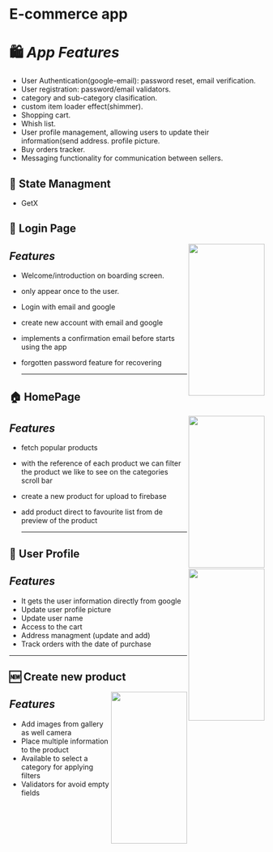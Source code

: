 # E-commerce app

  # :shopping: **_App Features_**
  * User Authentication(google-email): password reset, email verification.
  * User registration: password/email validators.
  * category and sub-category clasification.
  * custom item loader effect(shimmer). 
  * Shopping cart.
  * Whish list.
  * User profile management, allowing users to update their information(send address. profile picture.
  * Buy orders tracker.
  * Messaging functionality for communication between sellers.

  ## :memo: State Managment
   *  GetX

 ## :iphone: Login Page
  <img align="right" src="https://github.com/JuanFGQ/e_comerce_app/assets/97085649/e1185402-044d-49a4-90fb-c239a6b652c0" width="150" height="300px">
  


  ## ***Features***
  * Welcome/introduction on boarding screen.
  * only appear once to the user.
  * Login with email and google
  * create new account with email and google
  * implements a confirmation email before starts using the app
  * forgotten password feature for recovering



    --------------------------------------------------------


## :house: HomePage
  <img  align ="right" src="https://github.com/JuanFGQ/e_comerce_app/assets/97085649/00a4e4bc-b35b-4238-9ace-654c623492f1" width="150px" height="300px">

## ***Features***
  * fetch popular products
  * with the reference of each product we can filter the product we like to see on the categories scroll bar
  * create a new product for upload to firebase
  * add product direct to favourite list from de preview of the product


    --------------------------------------------------------

## :raising_hand: User Profile
  <img  align ="right" src="https://github.com/JuanFGQ/e_comerce_app/assets/97085649/36b0f258-518b-41b9-9a24-527333e96798" width="150px" height="300px">


## ***Features***
  * It gets the user information directly from google 
  * Update user profile picture
  * Update user name
  * Access to the cart
  * Address managment (update and add)
  * Track orders with the date of purchase


--------------------------------------------------------


## 🆕 Create new product
  <img  align ="right" src="https://github.com/JuanFGQ/e_comerce_app/assets/97085649/56d6f278-aa23-4358-8702-ed7b881e530d
" width="150px" height="300px">


## ***Features***
  * Add images from gallery as well camera
  * Place multiple information to the product 
  * Available to select a category for applying filters
  * Validators for avoid empty fields

     
    
